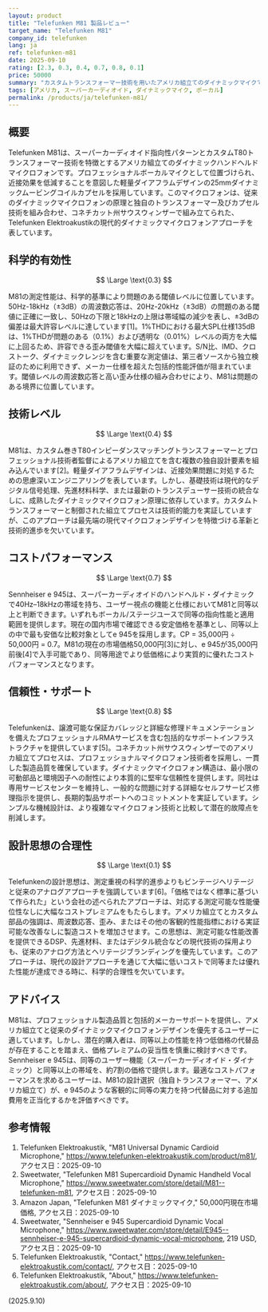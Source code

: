 ```yaml
---
layout: product
title: "Telefunken M81 製品レビュー"
target_name: "Telefunken M81"
company_id: telefunken
lang: ja
ref: telefunken-m81
date: 2025-09-10
rating: [2.3, 0.3, 0.4, 0.7, 0.8, 0.1]
price: 50000
summary: "カスタムトランスフォーマー技術を用いたアメリカ組立てのダイナミックマイクで、フラットレスポンスを提供するが、同等品と比較して大きなコストパフォーマンスの不利があります"
tags: [アメリカ, スーパーカーディオイド, ダイナミックマイク, ボーカル]
permalink: /products/ja/telefunken-m81/
---
```

## 概要

Telefunken M81は、スーパーカーディオイド指向性パターンとカスタムT80トランスフォーマー技術を特徴とするアメリカ組立てのダイナミックハンドヘルドマイクロフォンです。プロフェッショナルボーカルマイクとして位置づけられ、近接効果を低減することを意図した軽量ダイアフラムデザインの25mmダイナミックムービングコイルカプセルを採用しています。このマイクロフォンは、従来のダイナミックマイクロフォンの原理と独自のトランスフォーマー及びカプセル技術を組み合わせ、コネチカット州サウスウィンザーで組み立てられた、Telefunken Elektroakustikの現代的ダイナミックマイクロフォンアプローチを表しています。

## 科学的有効性

$$ \Large \text{0.3} $$

M81の測定性能は、科学的基準により問題のある閾値レベルに位置しています。50Hz-18kHz（±3dB）の周波数応答は、20Hz-20kHz（±3dB）の問題のある閾値に正確に一致し、50Hzの下限と18kHzの上限は帯域幅の減少を表し、±3dBの偏差は最大許容レベルに達しています[1]。1%THDにおける最大SPL仕様135dBは、1%THDが問題のある（0.1%）および透明な（0.01%）レベルの両方を大幅に上回るため、許容できる歪み閾値を大幅に超えています。S/N比、IMD、クロストーク、ダイナミックレンジを含む重要な測定値は、第三者ソースから独立検証のために利用できず、メーカー仕様を超えた包括的性能評価が阻まれています。閾値レベルの周波数応答と高い歪み仕様の組み合わせにより、M81は問題のある境界に位置しています。

## 技術レベル

$$ \Large \text{0.4} $$

M81は、カスタム巻きT80インピーダンスマッチングトランスフォーマーとプロフェッショナル技術者監督によるアメリカ組立てを含む複数の独自設計要素を組み込んでいます[2]。軽量ダイアフラムデザインは、近接効果問題に対処するための思慮深いエンジニアリングを表しています。しかし、基礎技術は現代的なデジタル信号処理、先進材料科学、または最新のトランスデューサー技術の統合なしに、成熟したダイナミックマイクロフォン原理に依存しています。カスタムトランスフォーマーと制御された組立てプロセスは技術的能力を実証していますが、このアプローチは最先端の現代マイクロフォンデザインを特徴づける革新と技術的進歩を欠いています。

## コストパフォーマンス

$$ \Large \text{0.7} $$

Sennheiser e 945は、スーパーカーディオイドのハンドヘルド・ダイナミックで40Hz–18kHzの帯域を持ち、ユーザー視点の機能と仕様においてM81と同等以上と判断できます。いずれもボーカル/ステージユースで同等の指向性能と適用範囲を提供します。現在の国内市場で確認できる安定価格を基準とし、同等以上の中で最も安価な比較対象としてe 945を採用します。CP = 35,000円 ÷ 50,000円 = 0.7。M81の現在の市場価格50,000円[3]に対し、e 945が35,000円前後[4]で入手可能であり、同等用途でより低価格により実質的に優れたコストパフォーマンスとなります。

## 信頼性・サポート

$$ \Large \text{0.8} $$

Telefunkenは、譲渡可能な保証カバレッジと詳細な修理ドキュメンテーションを備えたプロフェッショナルRMAサービスを含む包括的なサポートインフラストラクチャを提供しています[5]。コネチカット州サウスウィンザーでのアメリカ組立てプロセスは、プロフェッショナルマイクロフォン技術者を採用し、一貫した製造品質を確保しています。ダイナミックマイクロフォン構造は、最小限の可動部品と環境因子への耐性により本質的に堅牢な信頼性を提供します。同社は専用サービスセンターを維持し、一般的な問題に対する詳細なセルフサービス修理指示を提供し、長期的製品サポートへのコミットメントを実証しています。シンプルな機械設計は、より複雑なマイクロフォン技術と比較して潜在的故障点を削減します。

## 設計思想の合理性

$$ \Large \text{0.1} $$

Telefunkenの設計思想は、測定重視の科学的進歩よりもビンテージヘリテージと従来のアナログアプローチを強調しています[6]。「価格ではなく標準に基づいて作られた」という会社の述べられたアプローチは、対応する測定可能な性能優位性なしに大幅なコストプレミアムをもたらします。アメリカ組立てとカスタム部品の強調は、周波数応答、歪み、またはその他の客観的性能指標における実証可能な改善なしに製造コストを増加させます。この思想は、測定可能な性能改善を提供できるDSP、先進材料、またはデジタル統合などの現代技術の採用よりも、従来のアナログ方法とヘリテージブランディングを優先しています。このアプローチは、現代の設計アプローチを通じて大幅に低いコストで同等または優れた性能が達成できる時に、科学的合理性を欠いています。

## アドバイス

M81は、プロフェッショナル製造品質と包括的メーカーサポートを提供し、アメリカ組立てと従来のダイナミックマイクロフォンデザインを優先するユーザーに適しています。しかし、潜在的購入者は、同等以上の性能を持つ低価格の代替品が存在することを踏まえ、価格プレミアムの妥当性を慎重に検討すべきです。Sennheiser e 945は、同等のユーザー機能（スーパーカーディオイド・ダイナミック）と同等以上の帯域を、約7割の価格で提供します。最適なコストパフォーマンスを求めるユーザーは、M81の設計選択（独自トランスフォーマー、アメリカ組立て）が、e 945のような客観的に同等の実力を持つ代替品に対する追加費用を正当化するかを評価すべきです。

## 参考情報

1. Telefunken Elektroakustik, "M81 Universal Dynamic Cardioid Microphone," https://www.telefunken-elektroakustik.com/product/m81/, アクセス日：2025-09-10
2. Sweetwater, "Telefunken M81 Supercardioid Dynamic Handheld Vocal Microphone," https://www.sweetwater.com/store/detail/M81--telefunken-m81, アクセス日：2025-09-10  
3. Amazon Japan, "Telefunken M81 ダイナミックマイク," 50,000円現在市場価格, アクセス日：2025-09-10
4. Sweetwater, "Sennheiser e 945 Supercardioid Dynamic Vocal Microphone," https://www.sweetwater.com/store/detail/E945--sennheiser-e-945-supercardioid-dynamic-vocal-microphone, 219 USD, アクセス日：2025-09-10
5. Telefunken Elektroakustik, "Contact," https://www.telefunken-elektroakustik.com/contact/, アクセス日：2025-09-10
6. Telefunken Elektroakustik, "About," https://www.telefunken-elektroakustik.com/about/, アクセス日：2025-09-10

(2025.9.10)